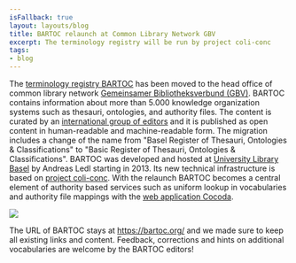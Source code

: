 ```yaml
---
isFallback: true
layout: layouts/blog
title: BARTOC relaunch at Common Library Network GBV
excerpt: The terminology registry will be run by project coli-conc
tags:
- blog
---
```


The [terminology registry BARTOC](https://bartoc.org/) has been moved to the head office of common library network [Gemeinsamer Bibliotheksverbund (GBV)](https://www.gbv.de/Verbundzentrale-en/about-vzg/information-about-gbv-and-the-head-office-vzg). BARTOC contains information about more than 5.000 knowledge organization systems such as thesauri, ontologies, and authority files. The content is curated by an [international group of editors](http://bartoc.org/contact) and it is published as open content in human-readable and machine-readable form. The migration includes a change of the name from "Basel Register of Thesauri, Ontologies & Classifications" to "Basic Register of Thesauri, Ontologies & Classifications". BARTOC was developed and hosted at [University Library Basel](https://www.unibas.ch/en/University/University-Society/University-Library-Basel-.html) by Andreas Ledl starting in 2013. Its new technical infrastructure is based on [project coli-conc](https://coli-conc.gbv.de/). With the relaunch BARTOC becomes a central element of authority based services such as uniform lookup in vocabularies and authority file mappings with the [web application Cocoda](http://coli-conc.gbv.de/cocoda/).

[![](https://bartoc.org/img/bartoc-logo.svg)](https://bartoc.org/)

The URL of BARTOC stays at <https://bartoc.org/> and we made sure to keep all existing links and content. Feedback, corrections and hints on additional vocabularies are welcome by the BARTOC editors!
